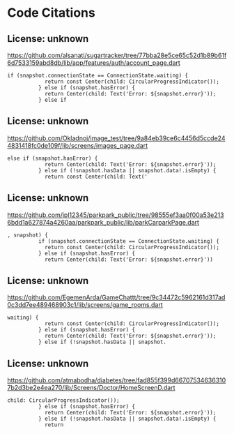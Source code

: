 # Code Citations

## License: unknown
https://github.com/alsanati/sugartracker/tree/77bba28e5ce65c52d1b89b61f6d7533159abd8db/lib/app/features/auth/account_page.dart

```
if (snapshot.connectionState == ConnectionState.waiting) {
            return const Center(child: CircularProgressIndicator());
          } else if (snapshot.hasError) {
            return Center(child: Text('Error: ${snapshot.error}'));
          } else if
```


## License: unknown
https://github.com/Okladnoj/image_test/tree/9a84eb39ce6c4456d5ccde244831418fc0de109f/lib/screens/images_page.dart

```
else if (snapshot.hasError) {
            return Center(child: Text('Error: ${snapshot.error}'));
          } else if (!snapshot.hasData || snapshot.data!.isEmpty) {
            return const Center(child: Text('
```


## License: unknown
https://github.com/jpl12345/parkpark_public/tree/98555ef3aa0f00a53e2136bdd1a627874a4260aa/parkpark_public/lib/parkCarparkPage.dart

```
, snapshot) {
          if (snapshot.connectionState == ConnectionState.waiting) {
            return const Center(child: CircularProgressIndicator());
          } else if (snapshot.hasError) {
            return Center(child: Text('Error: ${snapshot.error}'))
```


## License: unknown
https://github.com/EgemenArda/GameChattt/tree/9c34472c5962161d317ad0c3dd7ee489468903c1/lib/screens/game_rooms.dart

```
waiting) {
            return const Center(child: CircularProgressIndicator());
          } else if (snapshot.hasError) {
            return Center(child: Text('Error: ${snapshot.error}'));
          } else if (!snapshot.hasData || snapshot.
```


## License: unknown
https://github.com/atmabodha/diabetes/tree/fad855f399d667075346363107b2d3be2e4ea270/lib/Screens/Doctor/HomeScreenD.dart

```
child: CircularProgressIndicator());
          } else if (snapshot.hasError) {
            return Center(child: Text('Error: ${snapshot.error}'));
          } else if (!snapshot.hasData || snapshot.data!.isEmpty) {
            return
```

